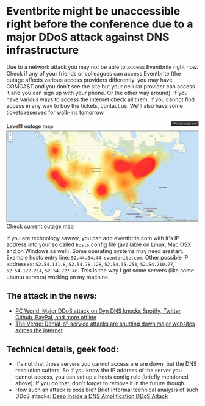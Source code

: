# Eventbrite might be unaccessible right before the conference due to a major DDoS attack against DNS infrastructure

Due to a network attack you may not be able to access Eventbrite right now.
Check if any of your friends or colleagues can access Eventbrite (the outage affects various access providers differently:
you may have COMCAST and you don't see the site but your cellular provider can access it and you can sign up with your phone. Or the other way around).
If you have various ways to access the internet check all them. If you cannot find access in any way to buy the tickets, contact us.
We'll also have some tickets reserved for walk-ins tomorrow.

![T-shirt](/images/posts/level-3-outage-map-2016-10-21.png)
[Check current outage map](http://downdetector.com/status/level3/map/)

If you are technology sawwy, you can add eventbrite.com with it's IP address into your so called `hosts` config file
(available on Linux, Mac OSX and on Windows as well). Some operating systems may need arestart. Example hosts entry line: `52.44.84.44 eventbrite.com`.
Other possible IP addresses: `52.54.131.8`, `52.54.78.128`, `52.54.35.251`, `52.54.210.77`, `52.54.122.214`, `52.54.227.46`. This is the way
I got some servers (like some ubuntu servers) working on my machine.

## The attack in the news:

* [PC World: Major DDoS attack on Dyn DNS knocks Spotify, Twitter, Github, PayPal, and more offline](http://www.pcworld.com/article/3133847/internet/ddos-attack-on-dyn-knocks-spotify-twitter-github-etsy-and-more-offline.html)
* [The Verge: Denial-of-service attacks are shutting down major websites across the internet](http://www.theverge.com/2016/10/21/13357344/ddos-attack-websites-shut-down)

## Technical details, geek food:

* It's not that those servers you cannot access are are down, but the DNS resolution suffers. So if you know the IP address of the server you cannot access, you can set up a hosts config rule (briefly mentioned above). If you do that, don't forget to remove it in the future though.
* How such an attack is possible? Brief informal technical analysis of such DDoS attacks: [Deep Inside a DNS Amplification DDoS Attack](https://blog.cloudflare.com/deep-inside-a-dns-amplification-ddos-attack/)

